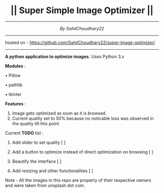 # <center>|| Super Simple Image Optimizer || </center>

----------
_<center> By SahilChoudhary22 </center>_

----------

hosted on - https://github.com/SahilChoudhary22/super-image-optimizer/

----------
**A python application to optimize images.**
Uses Python 3.x

**Modules** :

  • Pillow
  
  • pathlib
  
  • tkinter



**Features** :
1) Image gets optimized as soon as it is browsed.
2) Current quality set to 50% because no noticable loss was observed in the quality till this point




Current **TODO** list :
1) Add slider to set quality [ ]

2) Add a button to optimize instead of direct optimization on browsing [ ]

3) Beautify the interface [ ]

4) Add resizing and other functionalities [ ]


Note - All the images in this repo are property of their respective owners and were taken from unsplash dot com.
